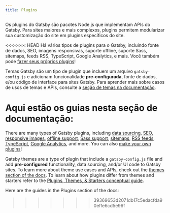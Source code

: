 ```yaml
---
title: Plugins
---
```


Os plugins do Gatsby são pacotes Node.js que implementam APIs do Gatsby. Para sites maiores e mais complexos, plugins permitem modularizar sua customização do site em plugins específicos do site.

<<<<<<< HEAD
Há vários tipos de plugins para o Gatsby, incluindo fonte de dados, SEO, imagens responsivas, suporte offline, suporte Sass, sitemaps, feeds RSS, TypeScript, Google Analytics, e mais. Você também pode [fazer seus próprios plugins](./creating-plugins.md)! 

Temas Gatsby são um tipo de plugin que incluem um arquivo `gatsby-config.js` e adicionam funcionalidade **pre-configurada**, fonte de dados, e/ou código de interface para sites Gatsby. Para aprender mais sobre casos de usos de temas e APIs, consulte a [seção de temas na documentação](./themes.md).

Aqui estão os guias nesta seção de documentação:
=======
There are many types of Gatsby plugins, including [data sourcing](/plugins/?=gatsby-source), [SEO](/plugins/?=seo), [responsive images](/packages/gatsby-image/?=gatsby-image), [offline support](/packages/gatsby-plugin-offline/), [Sass support](/packages/gatsby-plugin-sass/), [sitemaps](/packages/gatsby-plugin-sitemap/), [RSS feeds](/packages/gatsby-plugin-feed/), [TypeScript](/packages/gatsby-plugin-typescript/), [Google Analytics](/packages/gatsby-plugin-google-analytics/), and more. You can also [make your own plugins](/docs/creating-plugins/)!

Gatsby themes are a type of plugin that include a `gatsby-config.js` file and add **pre-configured** functionality, data sourcing, and/or UI code to Gatsby sites. To learn more about theme use cases and APIs, check out the [themes section of the docs](/docs/themes/). To learn about how plugins differ from themes and starters refer to the [Plugins, Themes, & Starters conceptual guide](/docs/plugins-themes-and-starters/).

Here are the guides in the Plugins section of the docs:
>>>>>>> 39369653d2071db17c5edacfda90effe6cd5e96f

<GuideList slug={props.slug} />
